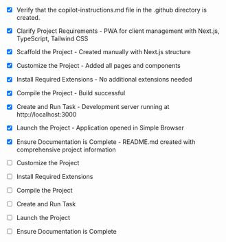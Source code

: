 - [x] Verify that the copilot-instructions.md file in the .github directory is created.

- [x] Clarify Project Requirements - PWA for client management with Next.js, TypeScript, Tailwind CSS

- [x] Scaffold the Project - Created manually with Next.js structure

- [x] Customize the Project - Added all pages and components

- [x] Install Required Extensions - No additional extensions needed

- [x] Compile the Project - Build successful

- [x] Create and Run Task - Development server running at http://localhost:3000

- [x] Launch the Project - Application opened in Simple Browser

- [x] Ensure Documentation is Complete - README.md created with comprehensive project information

- [ ] Customize the Project

- [ ] Install Required Extensions

- [ ] Compile the Project

- [ ] Create and Run Task

- [ ] Launch the Project

- [ ] Ensure Documentation is Complete
